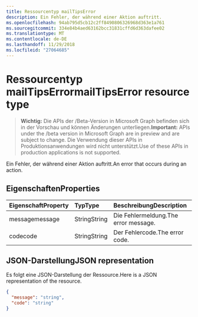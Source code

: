 ```yaml
---
title: Ressourcentyp mailTipsError
description: Ein Fehler, der während einer Aktion auftritt.
ms.openlocfilehash: 94ab795d5cb12c2ff8490806326968d363e1a761
ms.sourcegitcommit: 334e84b4aed63162bcc31831cffd6d363dafee02
ms.translationtype: MT
ms.contentlocale: de-DE
ms.lasthandoff: 11/29/2018
ms.locfileid: "27064685"
---
```

# <a name="mailtipserror-resource-type"></a><span data-ttu-id="bf821-103">Ressourcentyp mailTipsError</span><span class="sxs-lookup"><span data-stu-id="bf821-103">mailTipsError resource type</span></span>

> <span data-ttu-id="bf821-104">**Wichtig:** Die APIs der /Beta-Version in Microsoft Graph befinden sich in der Vorschau und können Änderungen unterliegen.</span><span class="sxs-lookup"><span data-stu-id="bf821-104">**Important:** APIs under the /beta version in Microsoft Graph are in preview and are subject to change.</span></span> <span data-ttu-id="bf821-105">Die Verwendung dieser APIs in Produktionsanwendungen wird nicht unterstützt.</span><span class="sxs-lookup"><span data-stu-id="bf821-105">Use of these APIs in production applications is not supported.</span></span>

<span data-ttu-id="bf821-106">Ein Fehler, der während einer Aktion auftritt.</span><span class="sxs-lookup"><span data-stu-id="bf821-106">An error that occurs during an action.</span></span>

## <a name="properties"></a><span data-ttu-id="bf821-107">Eigenschaften</span><span class="sxs-lookup"><span data-stu-id="bf821-107">Properties</span></span>
| <span data-ttu-id="bf821-108">Eigenschaft</span><span class="sxs-lookup"><span data-stu-id="bf821-108">Property</span></span>     | <span data-ttu-id="bf821-109">Typ</span><span class="sxs-lookup"><span data-stu-id="bf821-109">Type</span></span>   |<span data-ttu-id="bf821-110">Beschreibung</span><span class="sxs-lookup"><span data-stu-id="bf821-110">Description</span></span>|
|:-----|:-----|:-----|
| <span data-ttu-id="bf821-111">message</span><span class="sxs-lookup"><span data-stu-id="bf821-111">message</span></span> | <span data-ttu-id="bf821-112">String</span><span class="sxs-lookup"><span data-stu-id="bf821-112">String</span></span> | <span data-ttu-id="bf821-113">Die Fehlermeldung.</span><span class="sxs-lookup"><span data-stu-id="bf821-113">The error message.</span></span> |
| <span data-ttu-id="bf821-114">code</span><span class="sxs-lookup"><span data-stu-id="bf821-114">code</span></span> | <span data-ttu-id="bf821-115">String</span><span class="sxs-lookup"><span data-stu-id="bf821-115">String</span></span> | <span data-ttu-id="bf821-116">Der Fehlercode.</span><span class="sxs-lookup"><span data-stu-id="bf821-116">The error code.</span></span> |

## <a name="json-representation"></a><span data-ttu-id="bf821-117">JSON-Darstellung</span><span class="sxs-lookup"><span data-stu-id="bf821-117">JSON representation</span></span>

<span data-ttu-id="bf821-118">Es folgt eine JSON-Darstellung der Ressource.</span><span class="sxs-lookup"><span data-stu-id="bf821-118">Here is a JSON representation of the resource.</span></span>

<!-- {
  "blockType": "resource",
  "optionalProperties": [

  ],
  "@odata.type": "microsoft.graph.mailTipsError"
}-->

```json
{
  "message": "string",
  "code": "string"
}

```

<!-- uuid: 8fcb5dbc-d5aa-4681-8e31-b001d5168d79
2015-10-25 14:57:30 UTC -->
<!-- {
  "type": "#page.annotation",
  "description": "mailTipsError resource",
  "keywords": "",
  "section": "documentation",
  "tocPath": ""
}-->